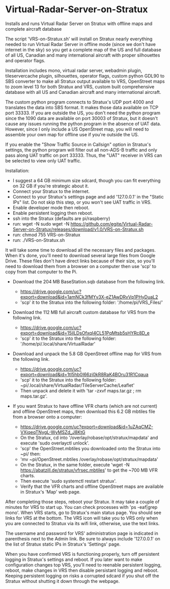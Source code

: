 # Virtual-Radar-Server-on-Stratux
Installs and runs Virtual Radar Server on Stratux with offline maps and complete aircraft database

The script 'VRS-on-Stratux.sh' will install on Stratux nearly everything needed to run Virtual Radar Server in offline mode (since we don't have internet in the sky) so you get a complete map of the US and full database of all US, Canadian and many international aircraft with proper silhouettes and operator flags.  

Installation includes mono, virtual radar server, webadmin plugin, tileservercache plugin, silhouettes, operator flags, custom python GDL90 to SBS converter to make all Stratux output available to VRS, OpenStreet maps to zoom level 13 for both Stratux and VRS, custom built comprehensive database with all US and Canadian aircraft and many international aircraft.

The custom python program connects to Stratux's UDP port 4000 and translates the data into SBS format.  It makes those data available on TCP port 33333.  If you are outside the US, you don't need the python program since the 1090 data are available on port 30003 of Stratux, but it doesn't cause any issues running the python program in the absence of UAT data.  However, since I only include a US OpenStreet map, you will need to assemble your own map for offline use if you're outside the US.

If you enable the "Show Traffic Source in Callsign" option in Stratux's settings, the python program will filter out all non-ADS-B traffic and only pass along UAT traffic on port 33333.  Thus, the "UAT" receiver in VRS can be selected to view only UAT traffic.

Installation:
- I suggest a 64 GB minimum size sdcard, though you can fit everything on 32 GB if you're strategic about it.
- Connect your Stratux to the internet.
- Connect to your Stratux's settings page and add '127.0.0.1' in the "Static IPs" list.  Do not skip this step, or you won't see UAT traffic in VRS.
- Enable developer mode then reboot.
- Enable persistent logging then reboot.
- ssh into the Stratux (defaults are pi/raspberry)
- run:  wget -N sudo wget -N https://github.com/egite/Virtual-Radar-Server-on-Stratux/releases/download/v1.0/VRS-on-Stratux.sh
- run:  chmod 755 VRS-on-Stratux
- run:  ./VRS-on-Stratux.sh
  
It will take some time to download all the necessary files and packages.  When it's done, you'll need to download several large files from Google Drive. These files don't have direct links because of their size, so you'll need to download them from a browser on a computer then use 'scp' to copy from that computer to the Pi.

- Download the 204 MB BaseStation.sqb database from the following link.
  - https://drive.google.com/uc?export=download&id=1amNCk3fMYv3X-eZ1AwDRvVp1PHyDuaL2
  - 'scp' it to the Stratux into the following folder:  '/home/pi/VRS_Files/'

- Download the 112 MB full aircraft custom database for VRS from the following link.
  - https://drive.google.com/uc?export=download&id=15ilLDsOfxqI4CL51PqMtsb5sHYRc8D_e
  - 'scp' it to the Stratux into the following folder:  '/home/pi/.local/share/VirtualRadar'

- Download and unpack the 5.8 GB OpenStreet offline map for VRS from the following link.
  - https://drive.google.com/uc?export=download&id=1tI5hb0I66zj0kR8RaK4BOru31R1Cqaua
  - 'scp' it to the Stratux into the following folder:  ~pi/.local/share/VirtualRadar/TileServerCache/Leaflet'
  - Then unpack and delete it with 'tar -zxvf maps.tar.gz ; rm maps.tar.gz'.

- If you want Stratux to have offline VFR charts (which are not current) and offline OpenStreet maps, then download this 6.2 GB mbtiles file from a browser onto a computer:
  - https://drive.google.com/uc?export=download&id=1uZAqCMZ-VXjqeqTNygL-WyMSZd_J8KtG
  - On the Stratux, cd into '/overlay/robase/opt/stratux/mapdata' and execute 'sudo overlayctl unlock'.
  - 'scp' the OpenStreet.mbtiles you downloaded onto the Stratux into ~pi/ then:
  - 'mv ~pi/OpenStreet.mbtiles /overlay/robase/opt/stratux/mapdata'
  - On the Stratux, in the same folder, execute 'wget -N https://abatzill.de/stratux/vfrsec.mbtiles' to get the ~700 MB VFR charts.
  - Then execute 'sudo systemctl restart stratux'.
  - Verify that the VFR charts and offline OpenStreet maps are available in Stratux's 'Map' web page.

After completing those steps, reboot your Stratux.  It may take a couple of minutes for VRS to start up.  You can check processes with 'ps -eaf|grep mono'.
When VRS starts, go to Stratux's main status page.  You should see links for VRS at the bottom.
The VRS icon will take you to VRS only when you are connected to Stratux via its wifi link, otherwise,
use the text links.

The username and password for VRS' administration page is indicated in parenthesis next to the Admin link.
Be sure to always include '127.0.0.1' on the list of Stratux static IPs in Stratux's 'Settings' page.

When you have confirmed VRS is functioning properly, turn off persistent logging in Stratux's settings and reboot.
If you later want to make configuration changes top VRS, you'll need to reenable persistent logging, reboot, make changes in VRS then disable persistant logging and reboot.  Keeping persistent logging on risks a corrupted sdcard if you shut off the Stratux without shutting it down through the webpage.

